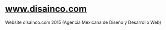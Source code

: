 www.disainco.com
=============

Website disainco.com 2015 (Agencia Mexicana de Diseño y Desarrollo Web)
